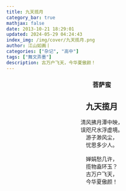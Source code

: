 ```yaml
---
title: 九天揽月
category_bar: true
mathjax: false
date: 2013-10-21 18:29:01
updated: 2024-05-29 04:24:43
index_img: /img/cover/九天揽月.png
author: 江山如画丨
categories: ["杂记", "高中"]
tags: ["舞文弄墨"]
description: 古万户飞天，今华夏傲颜！
---
```


### <center>菩萨蛮</center>

## <center>九天揽月</center>

<center>清风拂月潭中映，</center>

<center>误咫尺水浮虚境。</center>

<center>游子渺风尘，</center>

<center>忧思多少人。</center>

<br/>

<center>婵娟愁几许，</center>

<center>揽物盍环玉？</center>

<center>古万户飞天，</center>

<center>今华夏傲颜！</center>